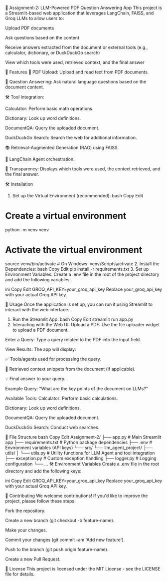 🧠 Assignment-2: LLM-Powered PDF Question Answering App
This project is a Streamlit-based web application that leverages LangChain, FAISS, and Groq LLMs to allow users to:

Upload PDF documents

Ask questions based on the content

Receive answers extracted from the document or external tools (e.g., calculator, dictionary, or DuckDuckGo search)

View which tools were used, retrieved context, and the final answer

🚀 Features
📄 PDF Upload: Upload and read text from PDF documents.

💬 Question Answering: Ask natural language questions based on the document content.

🛠️ Tool Integration:

Calculator: Perform basic math operations.

Dictionary: Look up word definitions.

DocumentQA: Query the uploaded document.

DuckDuckGo Search: Search the web for additional information.

📚 Retrieval-Augmented Generation (RAG) using FAISS.

🤖 LangChain Agent orchestration.

🔎 Transparency: Displays which tools were used, the context retrieved, and the final answer.

🛠️ Installation
1. Set up the Virtual Environment (recommended):
bash
Copy
Edit
# Create a virtual environment
python -m venv venv

# Activate the virtual environment
source venv/bin/activate  # On Windows: venv\Scripts\activate
2. Install the Dependencies:
bash
Copy
Edit
pip install -r requirements.txt
3. Set up Environment Variables:
Create a .env file in the root of the project directory and add the following variables:

ini
Copy
Edit
GROQ_API_KEY=your_groq_api_key
Replace your_groq_api_key with your actual Groq API key.

🧪 Usage
Once the application is set up, you can run it using Streamlit to interact with the web interface.

1. Run the Streamlit App:
bash
Copy
Edit
streamlit run app.py
2. Interacting with the Web UI:
Upload a PDF: Use the file uploader widget to upload a PDF document.

Enter a Query: Type a query related to the PDF into the input field.

View Results: The app will display:

✅ Tools/agents used for processing the query.

📄 Retrieved context snippets from the document (if applicable).

💡 Final answer to your query.

Example Query:
"What are the key points of the document on LLMs?"

Available Tools:
Calculator: Perform basic calculations.

Dictionary: Look up word definitions.

DocumentQA: Query the uploaded document.

DuckDuckGo Search: Conduct web searches.

📁 File Structure
bash
Copy
Edit
Assignment-2/
├── app.py                        # Main Streamlit app
├── requirements.txt              # Python package dependencies
├── .env                          # Environment variables (API keys)
└── src/
    └── llm_agent_project/
        ├── utils/
        │   └── utils.py          # Utility functions for LLM Agent and tool integration
        ├── exception.py          # Custom exception handling
        ├── logger.py             # Logging configuration
        └── ...
🛠️ Environment Variables
Create a .env file in the root directory and add the following keys:

ini
Copy
Edit
GROQ_API_KEY=your_groq_api_key
Replace your_groq_api_key with your actual Groq API key.

🤝 Contributing
We welcome contributions! If you'd like to improve the project, please follow these steps:

Fork the repository.

Create a new branch (git checkout -b feature-name).

Make your changes.

Commit your changes (git commit -am 'Add new feature').

Push to the branch (git push origin feature-name).

Create a new Pull Request.

📜 License
This project is licensed under the MIT License - see the LICENSE file for details.